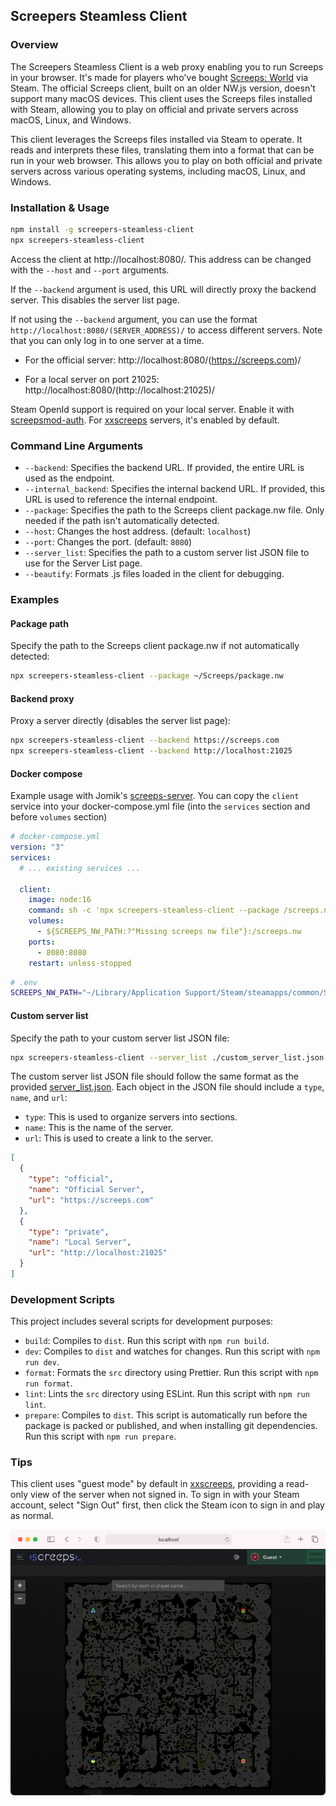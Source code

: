 ## Screepers Steamless Client

### Overview

The Screepers Steamless Client is a web proxy enabling you to run Screeps in your browser. It's made for players who've bought [Screeps: World](https://store.steampowered.com/app/464350/Screeps/) via Steam. The official Screeps client, built on an older NW.js version, doesn't support many macOS devices. This client uses the Screeps files installed with Steam, allowing you to play on official and private servers across macOS, Linux, and Windows.

This client leverages the Screeps files installed via Steam to operate. It reads and interprets these files, translating them into a format that can be run in your web browser. This allows you to play on both official and private servers across various operating systems, including macOS, Linux, and Windows.

### Installation & Usage

```sh
npm install -g screepers-steamless-client
npx screepers-steamless-client
```

Access the client at http://localhost:8080/. This address can be changed with the `--host` and `--port` arguments.

If the `--backend` argument is used, this URL will directly proxy the backend server. This disables the server list page.

If not using the `--backend` argument, you can use the format `http://localhost:8080/(SERVER_ADDRESS)/` to access different servers. Note that you can only log in to one server at a time.

- For the official server: http://localhost:8080/(https://screeps.com)/

- For a local server on port 21025: http://localhost:8080/(http://localhost:21025)/

Steam OpenId support is required on your local server. Enable it with [screepsmod-auth](https://github.com/ScreepsMods/screepsmod-auth). For [xxscreeps](https://github.com/laverdet/xxscreeps/) servers, it's enabled by default.

### Command Line Arguments

- `--backend`: Specifies the backend URL. If provided, the entire URL is used as the endpoint.
- `--internal_backend`: Specifies the internal backend URL. If provided, this URL is used to reference the internal endpoint.
- `--package`: Specifies the path to the Screeps client package.nw file. Only needed if the path isn't automatically detected.
- `--host`: Changes the host address. (default: `localhost`)
- `--port`: Changes the port. (default: `8080`)
- `--server_list`: Specifies the path to a custom server list JSON file to use for the Server List page.
- `--beautify`: Formats .js files loaded in the client for debugging.

### Examples

#### Package path

Specify the path to the Screeps client package.nw if not automatically detected:

```sh
npx screepers-steamless-client --package ~/Screeps/package.nw
```

#### Backend proxy

Proxy a server directly (disables the server list page):

```sh
npx screepers-steamless-client --backend https://screeps.com
npx screepers-steamless-client --backend http://localhost:21025
```

#### Docker compose

Example usage with Jomik's [screeps-server](https://github.com/Jomik/screeps-server). You can copy the `client` service into your docker-compose.yml file (into the `services` section and before `volumes` section)

```yaml
# docker-compose.yml
version: "3"
services:
  # ... existing services ...

  client:
    image: node:16
    command: sh -c 'npx screepers-steamless-client --package /screeps.nw --host 0.0.0.0 --internal_backend http://screeps:21025 --backend http://localhost:21025'
    volumes:
      - ${SCREEPS_NW_PATH:?"Missing screeps nw file"}:/screeps.nw
    ports:
      - 8080:8080
    restart: unless-stopped
```

```bash
# .env
SCREEPS_NW_PATH="~/Library/Application Support/Steam/steamapps/common/Screeps/package.nw"
```

#### Custom server list

Specify the path to your custom server list JSON file:

```sh
npx screepers-steamless-client --server_list ./custom_server_list.json
```

The custom server list JSON file should follow the same format as the provided [server_list.json](server_list.json). Each object in the JSON file should include a `type`, `name`, and `url`:
* `type`: This is used to organize servers into sections.
* `name`: This is the name of the server.
* `url`: This is used to create a link to the server.

```json
[
  {
    "type": "official",
    "name": "Official Server",
    "url": "https://screeps.com"
  },
  {
    "type": "private",
    "name": "Local Server",
    "url": "http://localhost:21025"
  }
]
```

### Development Scripts

This project includes several scripts for development purposes:

- `build`: Compiles to `dist`. Run this script with `npm run build`.
- `dev`: Compiles to `dist` and watches for changes. Run this script with `npm run dev`.
- `format`: Formats the `src` directory using Prettier. Run this script with `npm run format`.
- `lint`: Lints the `src` directory using ESLint. Run this script with `npm run lint`.
- `prepare`: Compiles to `dist`. This script is automatically run before the package is packed or published, and when installing git dependencies. Run this script with `npm run prepare`.

### Tips

This client uses "guest mode" by default in [xxscreeps](https://github.com/laverdet/xxscreeps/), providing a read-only view of the server when not signed in. To sign in with your Steam account, select "Sign Out" first, then click the Steam icon to sign in and play as normal.

![Safari Example](./docs/safari.png)
